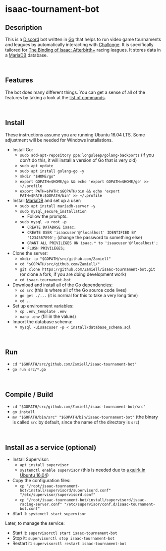 isaac-tournament-bot
====================

Description
-----------

This is a [Discord](https://discordapp.com/) bot written in [Go](https://golang.org/) that helps to run video game tournaments and leagues by automatically interacting with [Challonge](http://challonge.com/). It is specifically tailored for [The Binding of Isaac: Afterbirth+](http://store.steampowered.com/app/570660/The_Binding_of_Isaac_Afterbirth/) racing leagues. It stores data in a [MariaDB](https://mariadb.org/) database.

<br />


Features
--------

The bot does many different things. You can get a sense of all of the features by taking a look at the [list of commands](https://github.com/Zamiell/isaac-tournament-bot/blob/master/src/command.go).

<br />



Install
-------

These instructions assume you are running Ubuntu 16.04 LTS. Some adjustment will be needed for Windows installations.

- Install Go:
  - `sudo add-apt-repository ppa:longsleep/golang-backports` (if you don't do this, it will install a version of Go that is very old)
  - `sudo apt update`
  - `sudo apt install golang-go -y`
  - `mkdir "$HOME/go"`
  - `export GOPATH=$HOME/go && echo 'export GOPATH=$HOME/go' >> ~/.profile`
  - `export PATH=$PATH:$GOPATH/bin && echo 'export PATH=$PATH:$GOPATH/bin' >> ~/.profile`
- Install [MariaDB](https://mariadb.org/) and set up a user:
  - `sudo apt install mariadb-server -y`
  - `sudo mysql_secure_installation`
    - Follow the prompts.
  - `sudo mysql -u root -p`
    - `CREATE DATABASE isaac;`
    - `CREATE USER 'isaacuser'@'localhost' IDENTIFIED BY '1234567890';` (change the password to something else)
    - `GRANT ALL PRIVILEGES ON isaac.* to 'isaacuser'@'localhost';`
    - `FLUSH PRIVILEGES;`
- Clone the server:
  - `mkdir -p "$GOPATH/src/github.com/Zamiell"`
  - `cd "$GOPATH/src/github.com/Zamiell/"`
  - `git clone https://github.com/Zamiell/isaac-tournament-bot.git` (or clone a fork, if you are doing development work)
  - `cd isaac-tournament-bot`
- Download and install all of the Go dependencies:
  - `cd src` (this is where all of the Go source code lives)
  - `go get ./...` (it is normal for this to take a very long time)
  - `cd ..`
- Set up environment variables:
  - `cp .env_template .env`
  - `nano .env` (fill in the values)
- Import the database schema:
  - `mysql -uisaacuser -p < install/database_schema.sql`

<br />



Run
---

- `cd "$GOPATH/src/github.com/Zamiell/isaac-tournament-bot"`
- `go run src/*.go`

<br />



Compile / Build
---------------

- `cd "$GOPATH/src/github.com/Zamiell/isaac-tournament-bot/src"`
- `go install`
- `mv "$GOPATH/bin/src" "$GOPATH/bin/isaac-tournament-bot"` (the binary is called `src` by default, since the name of the directory is `src`)

<br />



Install as a service (optional)
-------------------------------

- Install Supervisor:
  - `apt install supervisor`
  - `systemctl enable supervisor` (this is needed due to [a quirk in Ubuntu 16.04](http://unix.stackexchange.com/questions/281774/ubuntu-server-16-04-cannot-get-supervisor-to-start-automatically))
- Copy the configuration files:
  - `cp "/root/isaac-tournament-bot/install/supervisord/supervisord.conf" "/etc/supervisor/supervisord.conf"`
  - `cp "/root/isaac-tournament-bot/install/supervisord/isaac-racing-server.conf" "/etc/supervisor/conf.d/isaac-tournament-bot.conf"`
- Start it: `systemctl start supervisor`

Later, to manage the service:

- Start it: `supervisorctl start isaac-tournament-bot`
- Stop it: `supervisorctl stop isaac-tournament-bot`
- Restart it: `supervisorctl restart isaac-tournament-bot`

<br />
